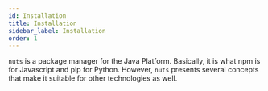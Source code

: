```yaml
---
id: Installation
title: Installation
sidebar_label: Installation
order: 1
---
```


`nuts` is a package manager for the Java Platform. Basically, it is what npm is for Javascript and pip for Python.
However, `nuts` presents several concepts that make it suitable for other technologies as well. 